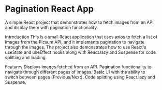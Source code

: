 # Pagination React App
A simple React project that demonstrates how to fetch images from an API and display them with pagination functionality.

Introduction
This is a small React application that uses axios to fetch a list of images from the Picsum API, and it implements pagination to navigate through the images. The project also demonstrates how to use React's useState and useEffect hooks along with React.lazy and Suspense for code splitting and loading.

Features
Displays images fetched from an API.
Pagination functionality to navigate through different pages of images.
Basic UI with the ability to switch between pages (Previous/Next).
Code splitting using React.lazy and Suspense.
